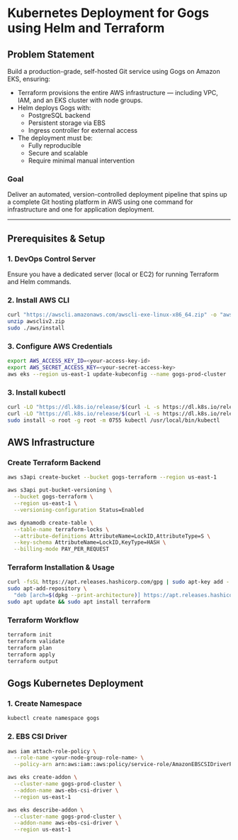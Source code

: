# Kubernetes Deployment for Gogs using Helm and Terraform

## Problem Statement

Build a production-grade, self-hosted Git service using Gogs on Amazon EKS, ensuring:

- Terraform provisions the entire AWS infrastructure — including VPC, IAM, and an EKS cluster with node groups.
- Helm deploys Gogs with:
  - PostgreSQL backend
  - Persistent storage via EBS
  - Ingress controller for external access
- The deployment must be:
  - Fully reproducible
  - Secure and scalable
  - Require minimal manual intervention

### Goal

Deliver an automated, version-controlled deployment pipeline that spins up a complete Git hosting platform in AWS using one command for infrastructure and one for application deployment.

---

## Prerequisites & Setup

### 1. DevOps Control Server

Ensure you have a dedicated server (local or EC2) for running Terraform and Helm commands.

### 2. Install AWS CLI

```bash
curl "https://awscli.amazonaws.com/awscli-exe-linux-x86_64.zip" -o "awscliv2.zip"
unzip awscliv2.zip
sudo ./aws/install
```
### 3. Configure AWS Credentials
```bash
export AWS_ACCESS_KEY_ID=<your-access-key-id>
export AWS_SECRET_ACCESS_KEY=<your-secret-access-key>
aws eks --region us-east-1 update-kubeconfig --name gogs-prod-cluster
```
### 3. Install kubectl

```bash
curl -LO "https://dl.k8s.io/release/$(curl -L -s https://dl.k8s.io/release/stable.txt)/bin/linux/amd64/kubectl"
curl -LO "https://dl.k8s.io/release/$(curl -L -s https://dl.k8s.io/release/stable.txt)/bin/linux/amd64/kubectl.sha256"
sudo install -o root -g root -m 0755 kubectl /usr/local/bin/kubectl
```

## AWS Infrastructure

### Create Terraform Backend
```bash
aws s3api create-bucket --bucket gogs-terraform --region us-east-1

aws s3api put-bucket-versioning \
  --bucket gogs-terraform \
  --region us-east-1 \
  --versioning-configuration Status=Enabled

aws dynamodb create-table \
  --table-name terraform-locks \
  --attribute-definitions AttributeName=LockID,AttributeType=S \
  --key-schema AttributeName=LockID,KeyType=HASH \
  --billing-mode PAY_PER_REQUEST

```
### Terraform Installation & Usage
```bash
curl -fsSL https://apt.releases.hashicorp.com/gpg | sudo apt-key add -
sudo apt-add-repository \
  "deb [arch=$(dpkg --print-architecture)] https://apt.releases.hashicorp.com $(lsb_release -cs) main"
sudo apt update && sudo apt install terraform

```
### Terraform Workflow
```bash
terraform init
terraform validate
terraform plan
terraform apply
terraform output
```
## Gogs Kubernetes Deployment

### 1. Create Namespace
```bash
kubectl create namespace gogs
```
### 2. EBS CSI Driver
```bash
aws iam attach-role-policy \
  --role-name <your-node-group-role-name> \
  --policy-arn arn:aws:iam::aws:policy/service-role/AmazonEBSCSIDriverPolicy

aws eks create-addon \
  --cluster-name gogs-prod-cluster \
  --addon-name aws-ebs-csi-driver \
  --region us-east-1

aws eks describe-addon \
  --cluster-name gogs-prod-cluster \
  --addon-name aws-ebs-csi-driver \
  --region us-east-1
```

